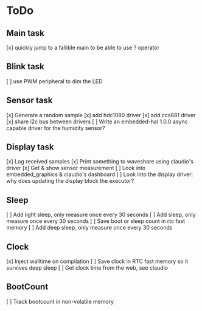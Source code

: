 ToDo
====

Main task
--- 
[x] quickly jump to a fallible main to be able to use ? operator

Blink task
--- 
[ ] use PWM peripheral to dim the LED

Sensor task
--- 
[x] Generate a random sample
[x] add hdc1080 driver
[x] add ccs881 driver
[x] share i2c bus between drivers
[ ] Write an embedded-hal 1.0.0 async capable driver for the humidity sensor?

Display task
---
[x] Log received samples
[x] Print something to waveshare using claudio's driver
[x] Get & show sensor measurement
[ ] Look into embedded_graphics & claudio's dashboard
[ ] Look into the display driver: why does updating the display block the executor?

Sleep
--- 
[ ] Add light sleep, only measure once every 30 seconds
[ ] Add sleep, only measure once every 30 seconds
[ ] Save boot or sleep count in rtc fast memory
[ ] Add deep sleep, only measure once every 30 seconds

Clock
---
[x] Inject walltime on compilation
[ ] Save clock in RTC fast memory so it survives deep sleep
[ ] Get clock time from the web, see claudio

BootCount
---
[ ] Track bootcount in non-volatile memory


